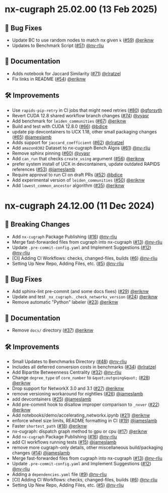 # nx-cugraph 25.02.00 (13 Feb 2025)

## 🐛 Bug Fixes

- Update BC to use random nodes to match nx given `k` ([#59](https://github.com/rapidsai/nx-cugraph/pull/59)) [@eriknw](https://github.com/eriknw)
- Updates to Benchmark Script ([#51](https://github.com/rapidsai/nx-cugraph/pull/51)) [@nv-rliu](https://github.com/nv-rliu)

## 📖 Documentation

- Adds notebook for Jaccard Similarity ([#71](https://github.com/rapidsai/nx-cugraph/pull/71)) [@rlratzel](https://github.com/rlratzel)
- Fix links in README ([#54](https://github.com/rapidsai/nx-cugraph/pull/54)) [@eriknw](https://github.com/eriknw)

## 🛠️ Improvements

- Use `rapids-pip-retry` in CI jobs that might need retries ([#80](https://github.com/rapidsai/nx-cugraph/pull/80)) [@gforsyth](https://github.com/gforsyth)
- Revert CUDA 12.8 shared workflow branch changes ([#74](https://github.com/rapidsai/nx-cugraph/pull/74)) [@vyasr](https://github.com/vyasr)
- Add benchmark for `leiden_communities` ([#67](https://github.com/rapidsai/nx-cugraph/pull/67)) [@eriknw](https://github.com/eriknw)
- Build and test with CUDA 12.8.0 ([#66](https://github.com/rapidsai/nx-cugraph/pull/66)) [@bdice](https://github.com/bdice)
- update pip devcontainers to UCX 1.18, other small packaging changes ([#65](https://github.com/rapidsai/nx-cugraph/pull/65)) [@jameslamb](https://github.com/jameslamb)
- Adds support for `jaccard_coefficient` ([#62](https://github.com/rapidsai/nx-cugraph/pull/62)) [@rlratzel](https://github.com/rlratzel)
- Add `amazon0302` Dataset to nx-cugraph Bench Algos ([#61](https://github.com/rapidsai/nx-cugraph/pull/61)) [@nv-rliu](https://github.com/nv-rliu)
- Remove sphinx pinning ([#60](https://github.com/rapidsai/nx-cugraph/pull/60)) [@vyasr](https://github.com/vyasr)
- Add `can_run` that checks `create_using` argument ([#56](https://github.com/rapidsai/nx-cugraph/pull/56)) [@eriknw](https://github.com/eriknw)
- prefer system install of UCX in devcontainers, update outdated RAPIDS references ([#53](https://github.com/rapidsai/nx-cugraph/pull/53)) [@jameslamb](https://github.com/jameslamb)
- Require approval to run CI on draft PRs ([#52](https://github.com/rapidsai/nx-cugraph/pull/52)) [@bdice](https://github.com/bdice)
- Add experimental version of `leiden_communities` ([#50](https://github.com/rapidsai/nx-cugraph/pull/50)) [@eriknw](https://github.com/eriknw)
- Add `lowest_common_ancestor` algorithm ([#35](https://github.com/rapidsai/nx-cugraph/pull/35)) [@eriknw](https://github.com/eriknw)

# nx-cugraph 24.12.00 (11 Dec 2024)

## 🚨 Breaking Changes

- Add `nx-cugraph` Package Publishing ([#16](https://github.com/rapidsai/nx-cugraph/pull/16)) [@nv-rliu](https://github.com/nv-rliu)
- Merge fast-forwarded files from cugraph into nx-cugraph ([#13](https://github.com/rapidsai/nx-cugraph/pull/13)) [@nv-rliu](https://github.com/nv-rliu)
- Update `.pre-commit-config.yaml` and Implement Suggestions ([#12](https://github.com/rapidsai/nx-cugraph/pull/12)) [@nv-rliu](https://github.com/nv-rliu)
- [CI] Adding CI Workflows: checks, changed-files, builds ([#6](https://github.com/rapidsai/nx-cugraph/pull/6)) [@nv-rliu](https://github.com/nv-rliu)
- Setting Up New Repo, Adding Files, etc. ([#5](https://github.com/rapidsai/nx-cugraph/pull/5)) [@nv-rliu](https://github.com/nv-rliu)

## 🐛 Bug Fixes

- Add sphinx-lint pre-commit (and some docs fixes) ([#29](https://github.com/rapidsai/nx-cugraph/pull/29)) [@eriknw](https://github.com/eriknw)
- Update and test `_nx_cugraph._check_networkx_version` ([#24](https://github.com/rapidsai/nx-cugraph/pull/24)) [@eriknw](https://github.com/eriknw)
- Remove automatic &quot;Python&quot; labeler ([#23](https://github.com/rapidsai/nx-cugraph/pull/23)) [@eriknw](https://github.com/eriknw)

## 📖 Documentation

- Remove `docs/` directory ([#37](https://github.com/rapidsai/nx-cugraph/pull/37)) [@eriknw](https://github.com/eriknw)

## 🛠️ Improvements

- Small Updates to Benchmarks Directory ([#48](https://github.com/rapidsai/nx-cugraph/pull/48)) [@nv-rliu](https://github.com/nv-rliu)
- Includes all deferred conversion costs in benchmarks ([#34](https://github.com/rapidsai/nx-cugraph/pull/34)) [@rlratzel](https://github.com/rlratzel)
- Add Bipartite Betweenness Centrality ([#32](https://github.com/rapidsai/nx-cugraph/pull/32)) [@nv-rliu](https://github.com/nv-rliu)
- Change `degree_type` of `core_number` to `&quot;outgoing&quot;` ([#28](https://github.com/rapidsai/nx-cugraph/pull/28)) [@eriknw](https://github.com/eriknw)
- Drop support for NetworkX 3.0 and 3.1 ([#27](https://github.com/rapidsai/nx-cugraph/pull/27)) [@eriknw](https://github.com/eriknw)
- remove versioning workaround for nightlies ([#26](https://github.com/rapidsai/nx-cugraph/pull/26)) [@jameslamb](https://github.com/jameslamb)
- add devcontainers ([#25](https://github.com/rapidsai/nx-cugraph/pull/25)) [@jameslamb](https://github.com/jameslamb)
- Add pre-commit hook to disallow improper comparison to `_nxver` ([#22](https://github.com/rapidsai/nx-cugraph/pull/22)) [@eriknw](https://github.com/eriknw)
- Add notebooks/demo/accelerating_networkx.ipynb ([#21](https://github.com/rapidsai/nx-cugraph/pull/21)) [@eriknw](https://github.com/eriknw)
- enforce wheel size limits, README formatting in CI ([#19](https://github.com/rapidsai/nx-cugraph/pull/19)) [@jameslamb](https://github.com/jameslamb)
- Faster `shortest_path` ([#18](https://github.com/rapidsai/nx-cugraph/pull/18)) [@eriknw](https://github.com/eriknw)
- nx-cugraph: dispatch graph method to gpu or cpu ([#17](https://github.com/rapidsai/nx-cugraph/pull/17)) [@eriknw](https://github.com/eriknw)
- Add `nx-cugraph` Package Publishing ([#16](https://github.com/rapidsai/nx-cugraph/pull/16)) [@nv-rliu](https://github.com/nv-rliu)
- add CI workflows running tests ([#15](https://github.com/rapidsai/nx-cugraph/pull/15)) [@jameslamb](https://github.com/jameslamb)
- remove more cugraph-only details, other miscellaneous build/packaging changes ([#14](https://github.com/rapidsai/nx-cugraph/pull/14)) [@jameslamb](https://github.com/jameslamb)
- Merge fast-forwarded files from cugraph into nx-cugraph ([#13](https://github.com/rapidsai/nx-cugraph/pull/13)) [@nv-rliu](https://github.com/nv-rliu)
- Update `.pre-commit-config.yaml` and Implement Suggestions ([#12](https://github.com/rapidsai/nx-cugraph/pull/12)) [@nv-rliu](https://github.com/nv-rliu)
- Adding a `dependencies.yaml` file ([#9](https://github.com/rapidsai/nx-cugraph/pull/9)) [@nv-rliu](https://github.com/nv-rliu)
- [CI] Adding CI Workflows: checks, changed-files, builds ([#6](https://github.com/rapidsai/nx-cugraph/pull/6)) [@nv-rliu](https://github.com/nv-rliu)
- Setting Up New Repo, Adding Files, etc. ([#5](https://github.com/rapidsai/nx-cugraph/pull/5)) [@nv-rliu](https://github.com/nv-rliu)
